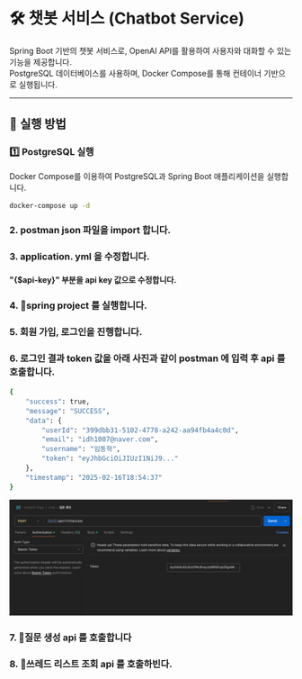# 🛠️ 챗봇 서비스 (Chatbot Service)

Spring Boot 기반의 챗봇 서비스로, OpenAI API를 활용하여 사용자와 대화할 수 있는 기능을 제공합니다.  
PostgreSQL 데이터베이스를 사용하며, Docker Compose를 통해 컨테이너 기반으로 실행됩니다.

---

## 🚀 실행 방법

### 1️⃣ **PostgreSQL 실행**
Docker Compose를 이용하여 PostgreSQL과 Spring Boot 애플리케이션을 실행합니다.

```bash
docker-compose up -d
```

### 2. postman json 파일을 import 합니다. 
### 3. application. yml 을 수정합니다.
#### "{$api-key}" 부분을 api key 값으로 수정합니다.
### 4. spring project 를 실행합니다.
### 5. 회원 가입, 로그인을 진행합니다.
### 6. 로그인 결과 token 값을 아래 사진과 같이 postman 에 입력 후 api 를 호출합니다.

```bash
{
    "success": true,
    "message": "SUCCESS",
    "data": {
        "userId": "399dbb31-5102-4778-a242-aa94fb4a4c0d",
        "email": "idh1007@naver.com",
        "username": "임동혁",
        "token": "eyJhbGciOiJIUzI1NiJ9..."
    },
    "timestamp": "2025-02-16T18:54:37"
}
```
![img.png](img.png)
### 7. 질문 생성 api 를 호출합니다
### 8. 쓰레드 리스트 조회 api 를 호출하빈다.
